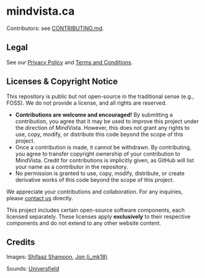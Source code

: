 # mindvista.ca

Contributors: see [CONTRIBUTING.md](CONTRIBUTING.md).

## Legal

See our [Privacy Policy](https://mindvista.ca/privacy-policy) and [Terms and Conditions](https://mindvista.ca/terms-and-conditions).

## Licenses & Copyright Notice

This repository is public but not open-source in the traditional sense (e.g., FOSS). We do not provide a license, and all rights are reserved.

- **Contributions are welcome and encouraged!** By submitting a contribution, you agree that it may be used to improve this project under the direction of MindVista. However, this does not grant any rights to use, copy, modify, or distribute this code beyond the scope of this project.
- Once a contribution is made, it cannot be withdrawn. By contributing, you agree to transfer copyright ownership of your contribution to MindVista. Credit for contributions is implicitly given, as GitHub will list your name as a contributor in the repository.
- No permission is granted to use, copy, modify, distribute, or create derivative works of this code beyond the scope of this project.

We appreciate your contributions and collaboration. For any inquiries, please [contact us](https://mindvista.ca/contact) directly.

This project includes certain open-source software components, each licensed separately. These licenses apply **exclusively** to their respective components and do not extend to any other website content.

## Credits

Images: [Shifaaz Shamoon](https://unsplash.com/@sotti), [Jon (j_mk18)](https://unsplash.com/@j_mk18)

Sounds: [Universfield](https://pixabay.com/users/universfield-28281460)
